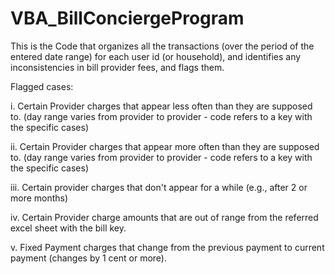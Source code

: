# VBA_BillConciergeProgram

This is the Code that organizes all the transactions (over the period of the entered date range) for each user id (or household), and identifies any inconsistencies in bill provider fees, and flags them.


 Flagged cases:

 i. Certain Provider charges that appear less often than they are supposed to. (day range varies from provider to provider - code refers to a key with the specific cases)
 
 ii. Certain Provider charges that appear more often than they are supposed to. (day range varies from provider to provider - code refers to a key with the specific cases)
 
 iii. Certain provider charges that don&#39;t appear for a while (e.g., after 2 or more months)
 
 iv. Certain Provider charge amounts that are out of range from the referred excel sheet with the bill key.
 
 v. Fixed Payment charges that change from the previous payment to current payment (changes by 1 cent or more).

